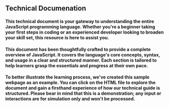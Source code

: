 <h2>Technical Documenation</h2>
<h4>This technical document is your gateway to understanding the entire JavaScript programming language. Whether you're a beginner taking your first steps in coding or an experienced developer looking to broaden your skill set, this resource is here to assist you.</h4>
<h4>This document has been thoughtfully crafted to provide a complete overview of JavaScript. It covers the language's core concepts, syntax, and usage in a clear and structured manner. Each section is tailored to help learners grasp the essentials and progress at their own pace.</h4>
<h4>To better illustrate the learning process, we've created this sample webpage as an example. You can click on the HTML file to explore the document and gain a firsthand experience of how our technical guide is structured. Please bear in mind that this is a demonstration; any input or interactions are for simulation only and won't be processed.</h4>

